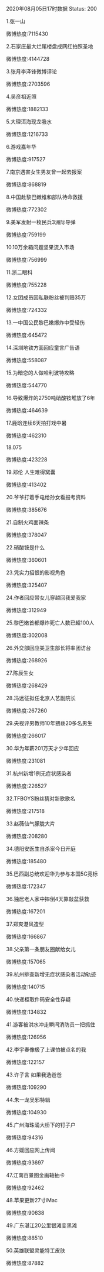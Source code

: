 2020年08月05日17时数据
Status: 200

1.张一山

微博热度:7115430

2.石家庄最大烂尾楼盘成网红拍照圣地

微博热度:4144728

3.张月李泽锋微博评论

微博热度:2703596

4.吴彦祖近照

微博热度:1882133

5.大理洱海现龙吸水

微博热度:1216733

6.游戏嘉年华

微博热度:917527

7.南京遇害女生男友曾一起去报案

微博热度:868819

8.中国赴黎巴嫩维和部队待命救援

微博热度:772302

9.美军发射一枚民兵3洲际导弹

微博热度:759199

10.10万余箱问题坚果流入市场

微博热度:756999

11.浙二眼科

微博热度:755228

12.女团成员因私联粉丝被判赔35万

微博热度:724332

13.一中国公民黎巴嫩爆炸中受轻伤

微博热度:645472

14.深圳地铁方面回应童言广告语

微博热度:558087

15.为暗恋的人做哈利波特攻略

微博热度:544770

16.导致爆炸的2750吨硝酸铵堆放了6年

微博热度:464639

17.鹿晗连续6天拍打戏中暑

微博热度:462310

18.075

微博热度:423228

19.邓伦 人生难得窝囊

微博热度:413402

20.爷爷打着手电给孙女看报考资料

微博热度:385676

21.自制火鸡面辣条

微博热度:378047

22.硝酸铵是什么

微博热度:360601

23.凭实力招恨的影视角色

微博热度:325407

24.作者回应带女儿穿越回我爱我家

微博热度:312949

25.黎巴嫩首都爆炸死亡人数已超100人

微博热度:302008

26.外交部回应美卫生部长将率团访台

微博热度:268926

27.陈辰生女

微博热度:268429

28.冯远征拟任北京人艺副院长

微博热度:267260

29.央视评男教师10年猥亵20多名男生

微博热度:266017

30.华为年薪201万天才少年回应

微博热度:231081

31.杭州新增1例无症状感染者

微博热度:226527

32.TFBOYS粉丝猜对新歌歌名

微博热度:217518

33.赵薇仙气朦胧大片

微博热度:208280

34.德阳安医生自杀案今日开庭

微博热度:185480

35.巴西副总统欢迎华为参与本国5G竞标

微博热度:172347

36.独居老人家中摔倒4天靠敲盆获救

微博热度:167201

37.郑爽港风造型

微博热度:166867

38.父亲第一条朋友圈献给女儿

微博热度:157065

39.杭州排查新增无症状感染者活动轨迹

微博热度:140715

40.快递柜取件码安全性存疑

微博热度:134832

41.游客被洪水冲走瞬间消防员一把抓住

微博热度:126956

42.李宇春像极了上课怕被点名的我

微博热度:122157

43.许子言 如果我选爸爸

微博热度:109290

44.朱一龙吴邪特辑

微博热度:104930

45.广州海珠涌大桥下的钉子户

微博热度:94316

46.方媛回应网上传闻

微博热度:93697

47.江南百景图金画轴抽卡

微博热度:92462

48.苹果更新27寸iMac

微博热度:90638

49.广东湛江20公里银滩变黑滩

微博热度:88510

50.英雄联盟灵能特工皮肤

微博热度:87882

